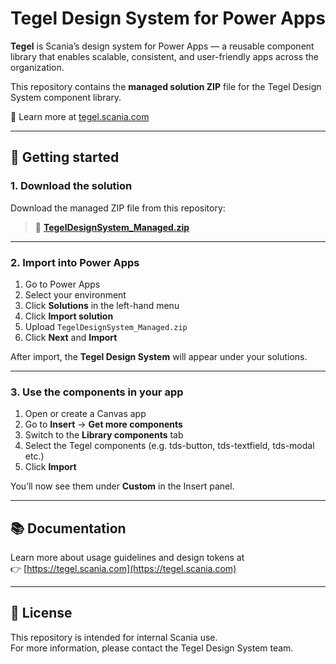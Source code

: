 # Tegel Design System for Power Apps

**Tegel** is Scania’s design system for Power Apps — a reusable component library that enables scalable, consistent, and user-friendly apps across the organization.

This repository contains the **managed solution ZIP** file for the Tegel Design System component library.

🔗 Learn more at [tegel.scania.com](https://tegel.scania.com)

---

## 🚀 Getting started

### 1. Download the solution

Download the managed ZIP file from this repository:

> 📁 **[TegelDesignSystem_Managed.zip](./TegelDesignSystem_Managed.zip)**

---

### 2. Import into Power Apps

1. Go to Power Apps
2. Select your environment
3. Click **Solutions** in the left-hand menu
4. Click **Import solution**
5. Upload `TegelDesignSystem_Managed.zip`
6. Click **Next** and **Import**

After import, the **Tegel Design System** will appear under your solutions.

---

### 3. Use the components in your app

1. Open or create a Canvas app
2. Go to **Insert** → **Get more components**
3. Switch to the **Library components** tab
4. Select the Tegel components (e.g. tds-button, tds-textfield, tds-modal etc.)
5. Click **Import**

You’ll now see them under **Custom** in the Insert panel.

---

## 📚 Documentation

Learn more about usage guidelines and design tokens at  
👉 [https://tegel.scania.com](https://tegel.scania.com)

---

## 📎 License

This repository is intended for internal Scania use.  
For more information, please contact the Tegel Design System team.
